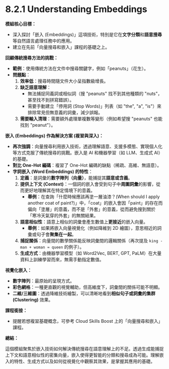 # 8.2.1 Understanding Embeddings

**模組核心目標：**

- 深入探討「嵌入 (Embeddings)」這項技術，特別是它在**文字分類**和**語意搜尋**等自然語言處理任務中的應用。
- 建立在先前「向量搜尋和嵌入」課程的基礎之上。

**回顧傳統搜尋方法的挑戰：**

- **範例**：使用傳統方法在文件中搜尋關鍵字，例如「peanuts」（花生）。
- **問題點**：
    1. **效率低**：搜尋時間隨文件大小呈指數級增長。
    2. **缺乏語意理解**：
        - 無法捕捉同義詞或相似詞（搜 "peanuts" 找不到其他種類的 "nuts"，甚至找不到拼寫錯誤）。
        - 需要手動建立「停用詞 (Stop Words)」列表（如 "the", "a", "is"）來排除常見但無意義的詞彙，減少誤報。
    3. **需要輸入清理**：需要額外處理單複數等變形（例如希望搜 "peanuts" 也能找到 "peanut"）。

**嵌入 (Embeddings) 作為解決方案 (複習與深入)：**

- **再次強調**：向量搜尋利用嵌入技術，透過理解語意、支援多模態、實現個人化等方式克服了傳統搜尋的挑戰。嵌入是 AI 和機器學習（如 LLM、生成式 AI）的基礎。
- **對比 One-Hot 編碼**：複習了 One-Hot 編碼的缺點（稀疏、高維、無語意）。
- **字詞嵌入 (Word Embeddings) 的特性**：
    1. **定義**：是詞彙的**數字陣列（向量）**，能捕捉其**語意或含義**。
    2. **提供上下文 (Context)**：一個詞的嵌入會受到句子中**周圍詞彙**的影響，從而更好地理解其在特定情境下的意義。
        - **舉例**：在查詢「什麼時候應該再塗一層油漆？(When should I apply another coat of paint?)」中，「coat」的嵌入會因「paint」的存在而偏向「塗層」的意義，而不是「外套」的意義，從而避免搜到關於「寒冷天氣穿的外套」的無關結果。
    3. **語意相似性**：語意上相似的詞彙會產生數值上**更接近**的嵌入向量。
        - **舉例**：如果將嵌入向量視覺化（例如降維到 2D 繪圖），意思相近的詞彙或句子會**聚集在一起**。
    4. **捕捉關係**：向量間的數學關係能反映詞彙間的邏輯關係（再次提及 `king - man + woman ≈ queen` 的例子）。
    5. **生成方式**：由機器學習模型（如 Word2Vec, BERT, GPT, PaLM）在大量資料上訓練學習而來，無需手動指定數值。

**視覺化嵌入：**

- **數字陣列**：最原始的呈現方式。
- **彩色網格**：一種更直觀的視覺輔助，但高維度下，詞彙間的關係可能不明顯。
- **二維/三維圖**：透過降維技術繪製，可以清晰地看到**相似句子或詞彙的集群 (Clustering)** 效果。

**課程銜接：**

- 提醒若想複習基礎概念，可參考 Cloud Skills Boost 上的「向量搜尋和嵌入」課程。

**總結：**

這個模組聚焦於嵌入技術如何解決傳統搜尋在語意理解上的不足。透過生成能捕捉上下文和語意相似性的密集向量，嵌入使得更智能的分類和搜尋成為可能。理解嵌入的特性、生成方式以及如何從視覺化中觀察其效果，是掌握其應用的基礎。